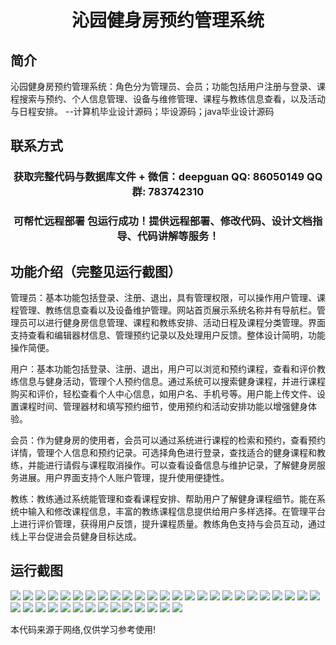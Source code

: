 <p><h1 align="center">沁园健身房预约管理系统</h1></p>

## 简介
沁园健身房预约管理系统：角色分为管理员、会员；功能包括用户注册与登录、课程搜索与预约、个人信息管理、设备与维修管理、课程与教练信息查看，以及活动与日程安排。    --计算机毕业设计源码；毕设源码；java毕业设计源码


## 联系方式
<p><h3 align="center">获取完整代码与数据库文件 + 微信：deepguan QQ: 86050149 QQ群: 783742310</h3></p>
<p><h3 align="center">可帮忙远程部署 包运行成功！提供远程部署、修改代码、设计文档指导、代码讲解等服务！</h3></p>

## 功能介绍（完整见运行截图）
管理员：基本功能包括登录、注册、退出，具有管理权限，可以操作用户管理、课程管理、教练信息查看以及设备维护管理。网站首页展示系统名称并有导航栏。管理员可以进行健身房信息管理、课程和教练安排、活动日程及课程分类管理。界面支持查看和编辑器材信息、管理预约记录以及处理用户反馈。整体设计简明，功能操作简便。

用户：基本功能包括登录、注册、退出，用户可以浏览和预约课程，查看和评价教练信息与健身活动，管理个人预约信息。通过系统可以搜索健身课程，并进行课程购买和评价，轻松查看个人中心信息，如用户名、手机号等。用户能上传文件、设置课程时间、管理器材和填写预约细节，使用预约和活动安排功能以增强健身体验。

会员：作为健身房的使用者，会员可以通过系统进行课程的检索和预约，查看预约详情，管理个人信息和预约记录。可选择角色进行登录，查找适合的健身课程和教练，并能进行请假与课程取消操作。可以查看设备信息与维护记录，了解健身房服务进展。用户界面支持个人账户管理，提升使用便捷性。

教练：教练通过系统能管理和查看课程安排、帮助用户了解健身课程细节。能在系统中输入和修改课程信息，丰富的教练课程信息提供给用户多样选择。在管理平台上进行评价管理，获得用户反馈，提升课程质量。教练角色支持与会员互动，通过线上平台促进会员健身目标达成。


## 运行截图
![](img/001.jpg)
![](img/002.jpg)
![](img/003.jpg)
![](img/004.jpg)
![](img/005.jpg)
![](img/006.jpg)
![](img/007.jpg)
![](img/008.jpg)
![](img/009.jpg)
![](img/010.jpg)
![](img/011.jpg)
![](img/012.jpg)
![](img/013.jpg)
![](img/014.jpg)
![](img/015.jpg)
![](img/016.jpg)
![](img/017.jpg)
![](img/018.jpg)
![](img/019.jpg)
![](img/020.jpg)
![](img/021.jpg)
![](img/022.jpg)
![](img/023.jpg)
![](img/024.jpg)
![](img/025.jpg)
![](img/026.jpg)
![](img/027.jpg)
![](img/028.jpg)
![](img/029.jpg)
![](img/030.jpg)
![](img/031.jpg)
![](img/032.jpg)
![](img/033.jpg)
![](img/034.jpg)
![](img/035.jpg)
![](img/036.jpg)
![](img/037.jpg)
![](img/038.jpg)
![](img/039.jpg)

<p>本代码来源于网络,仅供学习参考使用!</p>
